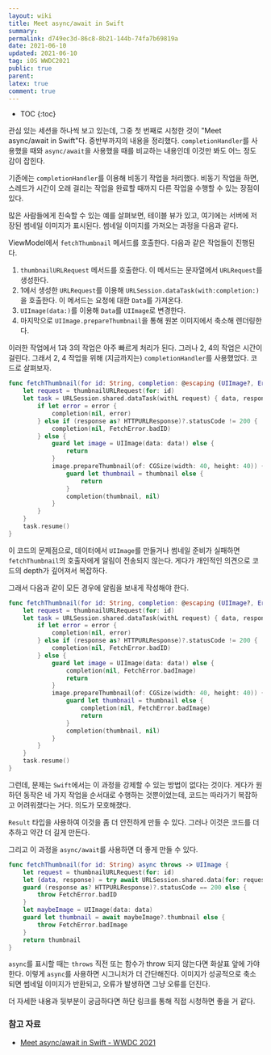 ```yaml
---
layout: wiki
title: Meet async/await in Swift
summary: 
permalink: d749ec3d-86c8-8b21-144b-74fa7b69819a
date: 2021-06-10
updated: 2021-06-10
tag: iOS WWDC2021
public: true
parent: 
latex: true
comment: true
---
```


* TOC
{:toc}

관심 있는 세션을 하나씩 보고 있는데, 그중 첫 번째로 시청한 것이 "Meet async/await in Swift"다. 중반부까지의 내용을 정리했다. `completionHandler`를 사용했을 때와 `async/await`을 사용했을 때를 비교하는 내용인데 이것만 봐도 어느 정도 감이 잡힌다.

기존에는 `completionHandler`를 이용해 비동기 작업을 처리했다. 비동기 작업을 하면, 스레드가 시간이 오래 걸리는 작업을 완료할 때까지 다른 작업을 수행할 수 있는 장점이 있다.

많은 사람들에게 친숙할 수 있는 예를 살펴보면, 테이블 뷰가 있고, 여기에는 서버에 저장된 썸네일 이미지가 표시된다. 썸네일 이미지를 가져오는 과정을 다음과 같다.

ViewModel에서 `fetchThumbnail` 메서드를 호출한다. 다음과 같은 작업들이 진행된다.

1.  `thumbnailURLRequest` 메서드를 호출한다. 이 메서드는 문자열에서 `URLRequest`를 생성한다.
2.  1에서 생성한 `URLRequest`를 이용해 `URLSession.dataTask(with:completion:)`을 호출한다. 이 메서드는 요청에 대한 `Data`를 가져온다.
3.  `UIImage(data:)`를 이용해 `Data`를 `UIImage`로 변경한다.
4.  마지막으로 `UIImage.prepareThumbnail`을 통해 원본 이미지에서 축소해 렌더링한다.

이러한 작업에서 1과 3의 작업은 아주 빠르게 처리가 된다. 그러나 2, 4의 작업은 시간이 걸린다. 그래서 2, 4 작업을 위해 (지금까지는) `completionHandler`를 사용했었다. 코드로 살펴보자.

```swift
func fetchThumbnail(for id: String, completion: @escaping (UIImage?, Error?) -> Void) {
    let request = thumbnailURLRequest(for: id)
    let task = URLSession.shared.dataTask(withL request) { data, response, error in 
        if let error = error {
            completion(nil, error)
        } else if (response as? HTTPURLResponse)?.statusCode != 200 {
            completion(nil, FetchError.badID)
        } else {
            guard let image = UIImage(data: data!) else {
                return
            }
            image.prepareThumbnail(of: CGSize(width: 40, height: 40)) { thumbnail in 
                guard let thumbnail = thumbnail else {
                    return
                }
                completion(thumbnail, nil)
            }
        }
    }
    task.resume()
}
```

이 코드의 문제점으로, 데이터에서 `UIImage`를 만들거나 썸네일 준비가 실패하면 `fetchThumbnail`의 호출자에게 알림이 전송되지 않는다. 게다가 개인적인 의견으로 코드의 depth가 깊어져서 복잡하다.

그래서 다음과 같이 모든 경우에 알림을 보내게 작성해야 한다.

```swift
func fetchThumbnail(for id: String, completion: @escaping (UIImage?, Error?) -> Void) {
    let request = thumbnailURLRequest(for: id)
    let task = URLSession.shared.dataTask(withL request) { data, response, error in 
        if let error = error {
            completion(nil, error)
        } else if (response as? HTTPURLResponse)?.statusCode != 200 {
            completion(nil, FetchError.badID)
        } else {
            guard let image = UIImage(data: data!) else {
                completion(nil, FetchError.badImage)
                return
            }
            image.prepareThumbnail(of: CGSize(width: 40, height: 40)) { thumbnail in 
                guard let thumbnail = thumbnail else {
                    completion(nil, FetchError.badImage)
                    return
                }
                completion(thumbnail, nil)
            }
        }
    }
    task.resume()
}
```

그런데, 문제는 `Swift`에서는 이 과정을 강제할 수 있는 방법이 없다는 것이다. 게다가 원하던 동작은 네 가지 작업을 순서대로 수행하는 것뿐이었는데, 코드는 따라가기 복잡하고 어려워졌다는 거다. 의도가 모호해졌다.

`Result` 타입을 사용하여 이것을 좀 더 안전하게 만들 수 있다. 그러나 이것은 코드를 더 추하고 약간 더 길게 만든다.

그리고 이 과정을 `async/await`를 사용하면 더 좋게 만들 수 있다.

```swift
func fetchThumbnail(for id: String) async throws -> UIImage {
    let request = thumbnailURLRequest(for: id)
    let (data, response) = try await URLSession.shared.data(for: request)
    guard (response as? HTTPURLResponse)?.statusCode == 200 else {
        throw FetchError.badID
    }
    let maybeImage = UIImage(data: data)
    guard let thumbnail = await maybeImage?.thumbnail else { 
        throw FetchError.badImage 
    }
    return thumbnail
}
```

`async`를 표시할 때는 `throws` 직전 또는 함수가 throw 되지 않는다면 화살표 앞에 가야 한다. 이렇게 `async`를 사용하면 시그니처가 더 간단해진다. 이미지가 성공적으로 축소되면 썸네일 이미지가 반환되고, 오류가 발생하면 그냥 오류를 던진다.

더 자세한 내용과 뒷부분이 궁금하다면 하단 링크를 통해 직접 시청하면 좋을 거 같다. 

### 참고 자료

-   [Meet async/await in Swift - WWDC 2021](https://developer.apple.com/videos/play/wwdc2021/10132/)
